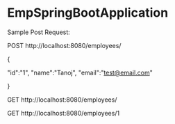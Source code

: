 # EmpSpringBootApplication

Sample Post Request:

POST http://localhost:8080/employees/

{

 "id":"1",
 "name":"Tanoj",
 "email":"test@email.com"
 
 }

GET http://localhost:8080/employees/

GET http://localhost:8080/employees/1
